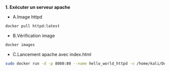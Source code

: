 
__1. Exécuter un serveur apache__
- A.Image httpd
```bash
docker pull httpd:latest
```

- B.Vérification image
```bash
docker images
```
- C.Lancement apache avec index.html
```bash
sudo docker run -d -p 8080:80 --name hello_world_httpd -v /home/kali/Documents/TP_Docker/TP_DOCKER_1/html/index>
```


